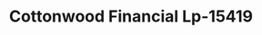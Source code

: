 ---
f_zip-code: 61350
f_state-code: IL
title: Cottonwood Financial Lp-15419
f_phone: 815-433-2274
f_city-only: Ottawa
f_address: 2717 Columbus Street Ste B Ottawa
f_location-unique-id: '15419'
slug: cottonwood-financial-lp-15419
updated-on: '2024-05-30T13:46:58.046Z'
created-on: '2024-05-30T13:36:59.803Z'
published-on: '2024-05-30T13:54:32.469Z'
f_city-state: cms/city/ottawa-il.md
f_company: cms/company/cottonwood-financial-lp.md
f_state: cms/state/illinois.md
layout: '[payday-loan].html'
tags: payday-loan
---